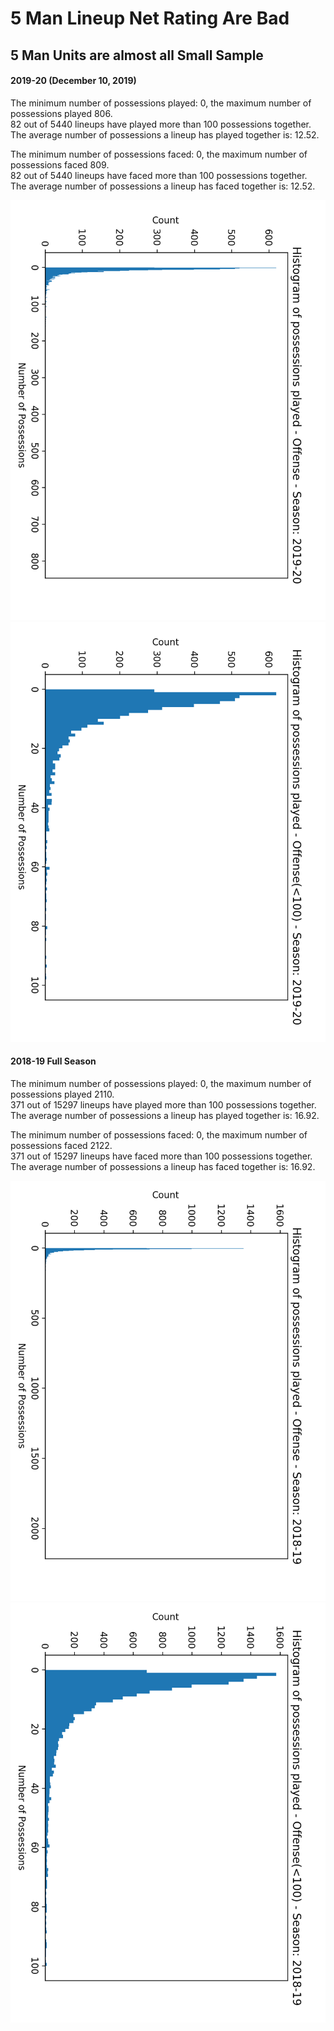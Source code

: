 # 5 Man Lineup Net Rating Are Bad

## 5 Man Units are almost all Small Sample

#### 2019-20 (December 10, 2019)
The minimum number of possessions played: 0, the maximum number of possessions played 806. <br />
82 out of 5440 lineups have played more than 100 possessions together. <br />
The average number of possessions a lineup has played together is: 12.52. <br />


The minimum number of possessions faced: 0, the maximum number of possessions faced 809. <br />
82 out of 5440 lineups have faced more than 100 possessions together. <br />
The average number of possessions a lineup has faced together is: 12.52. <br />

![2019-20 5 Man Unit Possession Histogram](plots/PossessionHisto1920.png)
![2019-20 5 Man Unit Possession Histogram (<100 Possession)](plots/PossessionHisto1920_100.png)

#### 2018-19 Full Season
The minimum number of possessions played: 0, the maximum number of possessions played 2110. <br />
371 out of 15297 lineups have played more than 100 possessions together. <br />
The average number of possessions a lineup has played together is: 16.92. <br />


The minimum number of possessions faced: 0, the maximum number of possessions faced 2122. <br />
371 out of 15297 lineups have faced more than 100 possessions together. <br />
The average number of possessions a lineup has faced together is: 16.92. <br />

![2018-19 5 Man Unit Possession Histogram](plots/PossessionHisto1819.png)
![2018-19 5 Man Unit Possession Histogram (<100 Possession)](plots/PossessionHisto1819_100.png)

##

##
